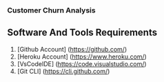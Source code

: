 ### Customer Churn Analysis

## Software And Tools Requirements

1. [Github Account] (https://github.com/)
2. [Heroku Account] (https://www.heroku.com/)
3. [VsCodeIDE] (https://code.visualstudio.com/)
4. [Git CLI] (https://cli.github.com/)
   
